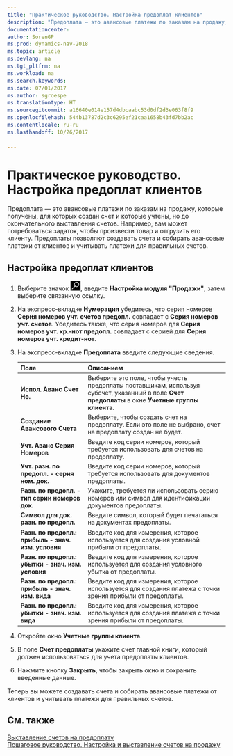 ```yaml
---
title: "Практическое руководство. Настройка предоплат клиентов"
description: "Предоплата — это авансовые платежи по заказам на продажу, которые получены, для которых создан счет и которые учтены, но до окончательного выставления счетов. Например, вам может потребоваться задаток, чтобы произвести товар и отгрузить его клиенту."
documentationcenter: 
author: SorenGP
ms.prod: dynamics-nav-2018
ms.topic: article
ms.devlang: na
ms.tgt_pltfrm: na
ms.workload: na
ms.search.keywords: 
ms.date: 07/01/2017
ms.author: sgroespe
ms.translationtype: HT
ms.sourcegitcommit: a16640e014e157d4dbcaabc53d0df2d3e063f8f9
ms.openlocfilehash: 544b13787d2c3c6295ef21caa1658b43fd7bb2ac
ms.contentlocale: ru-ru
ms.lasthandoff: 10/26/2017

---
```

# <a name="how-to-set-up-customer-prepayments"></a>Практическое руководство. Настройка предоплат клиентов
Предоплата — это авансовые платежи по заказам на продажу, которые получены, для которых создан счет и которые учтены, но до окончательного выставления счетов. Например, вам может потребоваться задаток, чтобы произвести товар и отгрузить его клиенту. Предоплаты позволяют создавать счета и собирать авансовые платежи от клиентов и учитывать платежи для правильных счетов.  

## <a name="to-set-up-customer-prepayments"></a>Настройка предоплат клиентов  

1.  Выберите значок ![Поиск страницы или отчета](../../media/ui-search/search_small.png "Значок поиска страницы или отчета"), введите **Настройка модуля "Продажи"**, затем выберите связанную ссылку.  
2.  На экспресс-вкладке **Нумерация** убедитесь, что серия номеров **Серия номеров учт. счетов предопл.** совпадает с **Серия номеров учт. счетов**. Убедитесь также, что серия номеров для **Серия номеров учт. кр.-нот предопл.** совпадает с серией для **Серия номеров учт. кредит-нот**.  
3.  На экспресс-вкладке **Предоплата** введите следующие сведения.  

    |Поле|Описанием|  
    |---------------------------------|---------------------------------------|  
    |**Испол. Аванс Счет Но.**|Выберите это поле, чтобы учесть предоплаты поставщикам, используя субсчет, указанный в поле **Счет предоплаты** в окне **Учетные группы клиента**.|  
    |**Создание Авансового Счета**|Выберите, чтобы создать счет на предоплату. Если это поле не выбрано, счет на предоплату создан не будет.|  
    |**Учт. Аванс Серия Номеров**|Введите код серии номеров, который требуется использовать для счетов на предоплату.|  
    |**Учт. разн. по предопл. - серия ном. док.**|Введите код серии номеров, который требуется использовать для документов предоплаты.|  
    |**Разн. по предопл. - тип серии номеров док.**|Укажите, требуется ли использовать серию номеров или символ для идентификации документов предоплаты.|  
    |**Символ для док. разн. по предопл.**|Введите символ, который будет печататься на документах предоплаты.|  
    |**Разн. по предопл.: прибыль - знач. изм. условия**|Введите код для измерения, которое используется для создания условной прибыли от предоплаты.|  
    |**Разн. по предопл.: убытки - знач. изм. условия**|Введите код для измерения, которое используется для создания условного убытка от предоплаты.|  
    |**Разн. по предопл.: прибыль - знач. изм. вида**|Введите код для измерения, которое используется для создания платежа с точки зрения прибыли от предоплаты.|  
    |**Разн. по предопл.: убытки - знач. изм. вида**|Введите код для измерения, которое используется для создания платежа с точки зрения прибыли от предоплаты.|  

4.  Откройте окно **Учетные группы клиента**.  
5.  В поле **Счет предоплаты** укажите счет главной книги, который должен использоваться для учета предоплаты клиентов.  
6.  Нажмите кнопку **Закрыть**, чтобы закрыть окно и сохранить введенные данные.  

Теперь вы можете создавать счета и собирать авансовые платежи от клиентов и учитывать платежи для правильных счетов.  

## <a name="see-also"></a>См. также  
[Выставление счетов на предоплату](../../finance-invoice-prepayments.md)  
[Пошаговое руководство. Настройка и выставление счетов на продажу](../../walkthrough-setting-up-and-invoicing-sales-prepayments.md)


